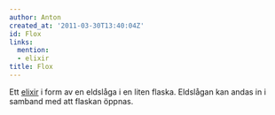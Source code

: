 ```yaml
---
author: Anton
created_at: '2011-03-30T13:40:04Z'
id: Flox
links:
  mention:
  - elixir
title: Flox
---
```


Ett [elixir] i form av en eldslåga i en liten flaska. Eldslågan kan andas in i samband med att
flaskan öppnas.

  [elixir]: elixir
